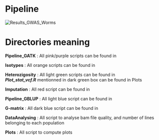 # Pipeline
![Results_GWAS_Worms](https://github.com/ExpEvolWormLab/Alix_internship/assets/83120878/0cf5be21-7a76-4b14-8773-1b82055ff5f1)

# Directories meaning
**Pipeline_GATK** : All pink/purple scripts can be found in 

**Isotypes** : All orange scripts can be found in 

**Heterozigosity** : All light green scripts can be found in  
***Plot_stat_vcf.R*** mentionned in dark green box can be found in Plots

**Imputation** : All red script can be found in 

**Pipeline_GBLUP** : All light blue script can be found in 

**G-matrix** : All dark blue script can be found in 


**DataAnalysing** : All script to analyse bam file quality, and number of lines belonging to each population

**Plots** : All script to compute plots

